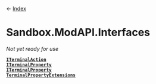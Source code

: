 ← [Index](ApiIndex)
# Sandbox.ModAPI.Interfaces
_Not yet ready for use_

**[`ITerminalAction`](Sandbox.ModAPI.Interfaces.ITerminalAction)**  
**[`ITerminalProperty`](Sandbox.ModAPI.Interfaces.ITerminalProperty)**  
**[`ITerminalProperty`](Sandbox.ModAPI.Interfaces.ITerminalProperty)**  
**[`TerminalPropertyExtensions`](Sandbox.ModAPI.Interfaces.TerminalPropertyExtensions)**  
